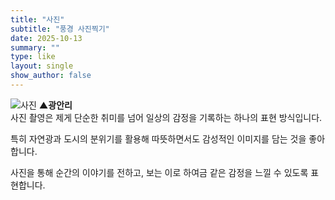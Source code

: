 ```yaml
---
title: "사진"
subtitle: "풍경 사진찍기"
date: 2025-10-13
summary: ""
type: like
layout: single
show_author: false
---
```


![사진](hslike/picture.jpg)
**▲광안리**<br>
사진 촬영은 제게 단순한 취미를 넘어 일상의 감정을 기록하는 하나의 표현 방식입니다.

특히 자연광과 도시의 분위기를 활용해 따뜻하면서도 감성적인 이미지를 담는 것을 좋아합니다.

사진을 통해 순간의 이야기를 전하고, 보는 이로 하여금 같은 감정을 느낄 수 있도록 표현합니다.